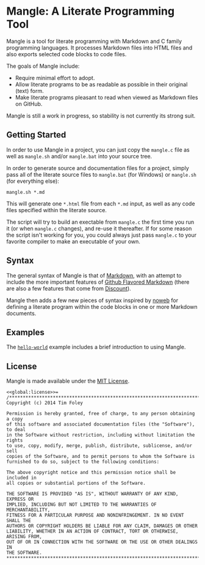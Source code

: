 Mangle: A Literate Programming Tool
===================================

Mangle is a tool for literate programming with Markdown and C family programming languages. It processes Markdown files into HTML files and also exports selected code blocks to code files.

The goals of Mangle include:

 * Require minimal effort to adopt.
 * Allow literate programs to be as readable as possible in their original (text) form.
 * Make literate programs pleasant to read when viewed as Markdown files on GitHub.

Mangle is still a work in progress, so stability is not currently its strong suit.


Getting Started
---------------

In order to use Mangle in a project, you can just copy the `mangle.c` file as well as `mangle.sh` and/or `mangle.bat` into your source tree.

In order to generate source and documentation files for a project, simply pass all of the literate source files to `mangle.bat` (for Windows) or `mangle.sh` (for everything else):

    mangle.sh *.md

This will generate one `*.html` file from each `*.md` input, as well as any code files specified within the literate source.

The script will try to build an exectable from `mangle.c` the first time you run it (or when `mangle.c` changes), and re-use it thereafter.
If for some reason the script isn't working for you, you could always just pass `mangle.c` to your favorite compiler to make an executable of your own.

Syntax
------

The general syntax of Mangle is that of [Markdown][], with an attempt to include the more important features of [Github Flavored Markdown][GFM] (there are also a few features that come from [Discount][]).

  [Markdown]:   http://daringfireball.net/projects/markdown/                "Markdown"
  [GFM]:        https://help.github.com/articles/github-flavored-markdown   "GitHub Flavored Markdown"
  [Discount]:   http://www.pell.portland.or.us/~orc/Code/discount/          "Discount"

Mangle then adds a few new pieces of syntax inspired by [noweb][] for defining a literate program within the code blocks in one or more Markdown documents.

  [noweb]:      http://www.cs.tufts.edu/~nr/noweb/                          "Noweb"

Examples
--------

The [`hello-world`](examples/hello-world/hello-world.md) example includes a brief introduction to using Mangle.

License
--------

Mangle is made available under the [MIT License](http://opensource.org/licenses/MIT).

    <<global:license>>=
    /****************************************************************************
    Copyright (c) 2014 Tim Foley

    Permission is hereby granted, free of charge, to any person obtaining a copy
    of this software and associated documentation files (the "Software"), to deal
    in the Software without restriction, including without limitation the rights
    to use, copy, modify, merge, publish, distribute, sublicense, and/or sell
    copies of the Software, and to permit persons to whom the Software is
    furnished to do so, subject to the following conditions:

    The above copyright notice and this permission notice shall be included in
    all copies or substantial portions of the Software.

    THE SOFTWARE IS PROVIDED "AS IS", WITHOUT WARRANTY OF ANY KIND, EXPRESS OR
    IMPLIED, INCLUDING BUT NOT LIMITED TO THE WARRANTIES OF MERCHANTABILITY,
    FITNESS FOR A PARTICULAR PURPOSE AND NONINFRINGEMENT. IN NO EVENT SHALL THE
    AUTHORS OR COPYRIGHT HOLDERS BE LIABLE FOR ANY CLAIM, DAMAGES OR OTHER
    LIABILITY, WHETHER IN AN ACTION OF CONTRACT, TORT OR OTHERWISE, ARISING FROM,
    OUT OF OR IN CONNECTION WITH THE SOFTWARE OR THE USE OR OTHER DEALINGS IN
    THE SOFTWARE.
    ****************************************************************************/
